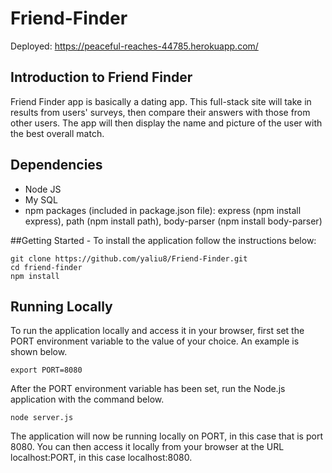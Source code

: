 # Friend-Finder

Deployed: https://peaceful-reaches-44785.herokuapp.com/

## Introduction to Friend Finder
Friend Finder app is basically a dating app. This full-stack site will take in results from users' surveys, then compare their answers with those from other users. The app will then display the name and picture of the user with the best overall match.

## Dependencies
* Node JS
* My SQL
* npm packages (included in package.json file): express (npm install express), path (npm install path), body-parser (npm install body-parser)

##Getting Started - To install the application follow the instructions below:

```
git clone https://github.com/yaliu8/Friend-Finder.git
cd friend-finder
npm install
```

## Running Locally
To run the application locally and access it in your browser, first set the PORT environment variable to the value of your choice. An example is shown below.

```
export PORT=8080
```

After the PORT environment variable has been set, run the Node.js application with the command below.

```
node server.js
```

The application will now be running locally on PORT, in this case that is port 8080. You can then access it locally from your browser at the URL localhost:PORT, in this case localhost:8080.

```
